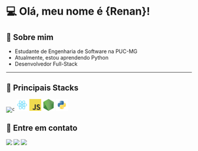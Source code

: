 # 💻 Olá, meu nome é <strong>{Renan}!</strong>

<!-- ## 🔭 Projetos em destaque
- [ProjetoX]() - Descrição
- [ProjetoY]() - Descrição
- [ProjetoZ]() - Descrição -->

## 💬 Sobre mim 
- Estudante de Engenharia de Software na PUC-MG
- Atualmente, estou aprendendo Python
- Desenvolvedor Full-Stack
<!-- - Estudando também Desenvolvimento Mobile e Inteligência Artificial por conta própria -->

----

## 🚀 Principais Stacks
<code><img height="32" src="https://cdn.iconscout.com/icon/free/png-512/c-programming-569564.png" alt="c"/></code>
<code><img height="32" src="https://raw.githubusercontent.com/github/explore/80688e429a7d4ef2fca1e82350fe8e3517d3494d/topics/react/react.png" alt="React"/></code>
<code><img height="32" src="https://raw.githubusercontent.com/github/explore/80688e429a7d4ef2fca1e82350fe8e3517d3494d/topics/javascript/javascript.png" alt="Javascript"/></code>
<code><img height="32" src="https://raw.githubusercontent.com/github/explore/80688e429a7d4ef2fca1e82350fe8e3517d3494d/topics/nodejs/nodejs.png" alt="Nodejs"/></code>
<code><img height="32" src="https://raw.githubusercontent.com/github/explore/80688e429a7d4ef2fca1e82350fe8e3517d3494d/topics/python/python.png" alt="Python"/></code>

## 📩 Entre em contato

  <a href="https://web.facebook.com/profile.php?id=100053176761346" alt="Facebook">
  <img src="https://img.shields.io/badge/-Facebook-3b5998?style=flat-square&labelColor=3b5998&logo=facebook&logoColor=white&link=LINK-DO-SEU-FACEBOOK"/></a>
  <a href="https://www.linkedin.com/in/renan-tech/" alt="Linkedin">
  <img src="https://img.shields.io/badge/-Linkedin-0e76a8?style=flat-square&logo=Linkedin&logoColor=white&link=https://www.linkedin.com/in/renan-tech/" /></a>
  <a href="https://www.instagram.com/renan.mvc/" alt="Instagram">
  <img src="https://img.shields.io/badge/-Instagram-DF0174?style=flat-square&labelColor=DF0174&logo=instagram&logoColor=white&link=LINK-DO-SEU-INSTAGRAM"/></a>
